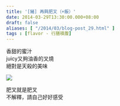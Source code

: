 ```yaml
---
title: '[豬] 再興肥叉（+飯）'
date: 2014-03-29T13:30:00.000+08:00
draft: false
aliases: [ "/2014/03/blog-post_29.html" ]
tags : [flavor - 行膳積腹]
---
```


香甜的蜜汁  
juicy又夠油香的叉燒  
絕對是天殺的美味  

[![](https://2.bp.blogspot.com/-RJVQR8lMR6M/XDCw--E5P4I/AAAAAAAAEP0/zjeuq9JtWd0gS3O3XHFjrT1rrfBUniceQCLcBGAs/s640/63.jpg)](https://2.bp.blogspot.com/-RJVQR8lMR6M/XDCw--E5P4I/AAAAAAAAEP0/zjeuq9JtWd0gS3O3XHFjrT1rrfBUniceQCLcBGAs/s1600/63.jpg)

肥叉就是肥叉  
不解釋，請自己好好感受